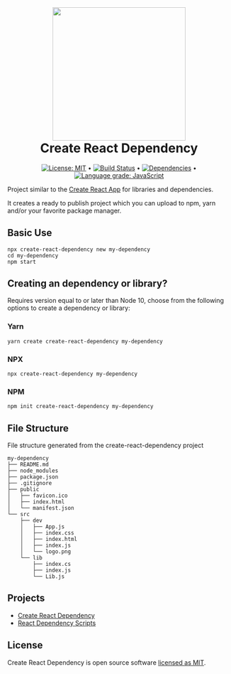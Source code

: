 <div align="center">

<img width="300px" style="text-align:center" src="https://raw.githubusercontent.com/andrelmlins/create-react-dependency/master/packages/create-react-dependency/template/src/dev/logo.png">

<h1 style="margin-top:0px"><b>Create React Dependency</b></h1>

[![License: MIT](https://img.shields.io/badge/License-MIT-yellow.svg)](https://github.com/andrelmlins/create-react-dependency/blob/master/LICENSE) &bull; [![Build Status](https://travis-ci.com/andrelmlins/create-react-dependency.svg?branch=master)](https://travis-ci.com/andrelmlins/create-react-dependency) &bull; [![Dependencies](https://david-dm.org/andrelmlins/create-react-dependency.svg)](https://david-dm.org/andrelmlins/create-react-dependency) &bull; [![Language grade: JavaScript](https://img.shields.io/lgtm/grade/javascript/g/andrelmlins/create-react-dependency.svg?logo=lgtm&logoWidth=18)](https://lgtm.com/projects/g/andrelmlins/create-react-dependency/context:javascript)

</div>

Project similar to the [Create React App](https://github.com/facebook/create-react-app) for libraries and dependencies.

It creates a ready to publish project which you can upload to npm, yarn and/or your favorite package manager.

## Basic Use

```
npx create-react-dependency new my-dependency
cd my-dependency
npm start
```

## Creating an dependency or library?

Requires version equal to or later than Node 10, choose from the following options to create a dependency or library:

### Yarn

```
yarn create create-react-dependency my-dependency
```

### NPX

```
npx create-react-dependency my-dependency
```

### NPM

```
npm init create-react-dependency my-dependency
```

## File Structure

File structure generated from the create-react-dependency project

```
my-dependency
├── README.md
├── node_modules
├── package.json
├── .gitignore
├── public
│   ├── favicon.ico
│   ├── index.html
│   └── manifest.json
└── src
    ├── dev
    │   ├── App.js
    │   ├── index.css
    │   ├── index.html
    │   ├── index.js
    │   └── logo.png
    └── lib
        ├── index.cs
        ├── index.js
        └── Lib.js
```

## Projects

- [Create React Dependency](https://github.com/andrelmlins/create-react-dependency/blob/master/packages/create-react-dependency/README.md)
- [React Dependency Scripts](https://github.com/andrelmlins/create-react-dependency/blob/master/packages/react-dependency-scripts/README.md)

## License

Create React Dependency is open source software [licensed as MIT](https://github.com/andrelmlins/create-react-dependency/blob/master/LICENSE).
